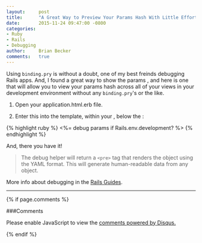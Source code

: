 ```yaml
---
layout:     post
title:      "A Great Way to Preview Your Params Hash With Little Effort"
date:       2015-11-24 09:47:00 -0800
categories: 
- Ruby 
- Rails
- Debugging
author:     Brian Becker
comments:   true
---
```


Using `binding.pry` is without a doubt, one of my best freinds debugging Rails apps.  And, I found a great way to show the params , and here is one that will allow you to view your params hash across all of your views in your development environment without any `binding.pry`'s or the like.

1. Open your application.html.erb file.

2. Enter this into the template, within your <html>, below the </body>:

{% highlight ruby %}
  <%= debug params if Rails.env.development? %>
{% endhighlight %}

And, there you have it!  

>The debug helper will return a `<pre>` tag that renders the object using the YAML format. This will generate human-readable data from any object. 

More info about debugging in the [Rails Guides][rails-debug-info].

<hr>

[rails-debug-info]: http://guides.rubyonrails.org/debugging_rails_applications.html#debug

{% if page.comments %}

###Comments

  <div id="disqus_thread"></div>
  <script>
      /*
      var disqus_config = function () {
          this.page.url = {{ site.url }}{{ page.url | replace:'index.html',''}}
          this.page.identifier = {{ page.id }}
      };
      */
      (function() {  // DON'T EDIT BELOW THIS LINE
          var d = document, s = d.createElement('script');
          
          s.src = '//rubyffr.disqus.com/embed.js';
          
          s.setAttribute('data-timestamp', +new Date());
          (d.head || d.body).appendChild(s);
      })();
  </script>
  <noscript>Please enable JavaScript to view the <a href="https://disqus.com/?ref_noscript" rel="nofollow">comments powered by Disqus.</a></noscript>

{% endif %}